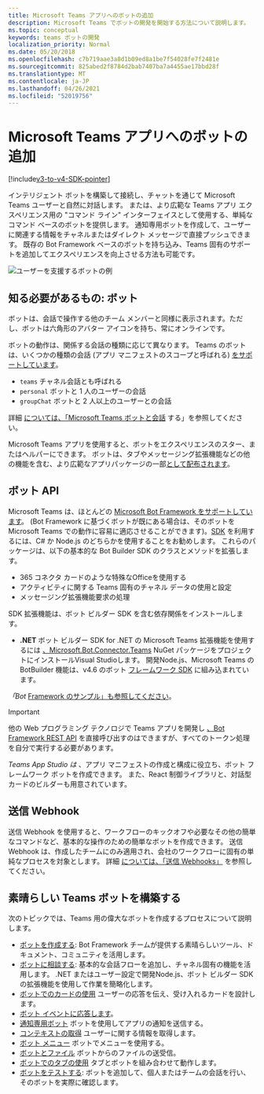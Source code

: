 ```yaml
---
title: Microsoft Teams アプリへのボットの追加
description: Microsoft Teams でボットの開発を開始する方法について説明します。
ms.topic: conceptual
keywords: teams ボットの開発
localization_priority: Normal
ms.date: 05/20/2018
ms.openlocfilehash: c7b719aae3a8d1b09ed8a1be7f54028fe7f2481e
ms.sourcegitcommit: 825abed2f8784d2bab7407ba7a4455ae17bbd28f
ms.translationtype: MT
ms.contentlocale: ja-JP
ms.lasthandoff: 04/26/2021
ms.locfileid: "52019756"
---
```

# <a name="add-bots-to-microsoft-teams-apps"></a>Microsoft Teams アプリへのボットの追加

[!include[v3-to-v4-SDK-pointer](~/includes/v3-to-v4-pointer-bots.md)]

インテリジェント ボットを構築して接続し、チャットを通じて Microsoft Teams ユーザーと自然に対話します。 または、より広範な Teams アプリ エクスペリエンス用の "コマンド ライン" インターフェイスとして使用する、単純なコマンド ベースのボットを提供します。 通知専用ボットを作成して、ユーザーに関連する情報をチャネルまたはダイレクト メッセージで直接プッシュできます。 既存の Bot Framework ベースのボットを持ち込み、Teams 固有のサポートを追加してエクスペリエンスを向上させる方法も可能です。

![ユーザーを支援するボットの例](~/assets/images/bot_example.png)

## <a name="what-you-need-to-know-bots"></a>知る必要があるもの: ボット

ボットは、会話で操作する他のチーム メンバーと同様に表示されます。ただし、ボットは六角形のアバター アイコンを持ち、常にオンラインです。

ボットの動作は、関係する会話の種類に応じて異なります。 Teams のボットは、いくつかの種類の会話 (アプリ マニフェストのスコープと呼ばれる) [をサポートしています](~/resources/schema/manifest-schema.md)。

* `teams` チャネル会話とも呼ばれる
* `personal` ボットと 1 人のユーザーの会話
* `groupChat` ボットと 2 人以上のユーザーとの会話

詳細 [については、「Microsoft Teams ボットと会話](~/resources/bot-v3/bot-conversations/bots-conversations.md) する」を参照してください。

Microsoft Teams アプリを使用すると、ボットをエクスペリエンスのスター、またはヘルパーにできます。 ボットは、タブやメッセージング拡張機能などの他の機能を含む、より広範なアプリ[](~/tabs/what-are-tabs.md)パッケージの一部[として配布されます](~/messaging-extensions/what-are-messaging-extensions.md)。

## <a name="bot-apis"></a>ボット API

Microsoft Teams は、ほとんどの [Microsoft Bot Framework をサポートしています](https://dev.botframework.com/)。 (Bot Framework に基づくボットが既にある場合は、そのボットを Microsoft Teams での動作に容易に適応させることができます)。[SDK](/microsoftteams/platform/#pivot=sdk-tools) を利用するには、C# か Node.js のどちらかを使用することをお勧めします。 これらのパッケージは、以下の基本的な Bot Builder SDK のクラスとメソッドを拡張します。

* 365 コネクタ カードのような特殊なOfficeを使用する
* アクティビティに関する Teams 固有のチャネル データの使用と設定
* メッセージング拡張機能要求の処理

SDK 拡張機能は、ボット ビルダー SDK を含む依存関係をインストールします。

* **.NET** ボット ビルダー SDK for .NET の Microsoft Teams 拡張機能を使用するには [、Microsoft.Bot.Connector.Teams](https://www.nuget.org/packages/Microsoft.Bot.Connector.Teams) NuGet パッケージをプロジェクトにインストールVisual Studioします。 開発Node.js、Microsoft Teams の BotBuilder 機能は、v4.6 のボット [フレームワーク SDK](https://github.com/microsoft/botframework-sdk) に組み込まれています。

*「Bot* [Framework のサンプル」も参照してください](https://github.com/Microsoft/BotBuilder-Samples/blob/master/README.md)。

> [!IMPORTANT]
> 他の Web プログラミング テクノロジで Teams アプリを開発し [、Bot Framework REST API](/bot-framework/rest-api/bot-framework-rest-overview) を直接呼び出すのはできますが、すべてのトークン処理を自分で実行する必要があります。

*Teams App Studio は* 、アプリ マニフェストの作成と構成に役立ち、ボット フレームワーク ボットを作成できます。 また、React 制御ライブラリと、対話型カードのビルダーも用意されています。

## <a name="outgoing-webhooks"></a>送信 Webhook

送信 Webhook を使用すると、ワークフローのキックオフや必要なその他の簡単なコマンドなど、基本的な操作のための簡単なボットを作成できます。 送信 Webhook は、作成したチームにのみ適用され、会社のワークフローに固有の単純なプロセスを対象とします。 詳細 [については、「送信 Webhooks」](~/webhooks-and-connectors/how-to/add-outgoing-webhook.md) を参照してください。

## <a name="build-a-great-teams-bot"></a>素晴らしい Teams ボットを構築する

次のトピックでは、Teams 用の偉大なボットを作成するプロセスについて説明します。

* [ボットを作成する](~/resources/bot-v3/bots-create.md): Bot Framework チームが提供する素晴らしいツール、ドキュメント、コミュニティを活用します。
* [ボットに相談する](~/resources/bot-v3/bot-conversations/bots-conversations.md): 基本的な会話フローを追加し、チャネル固有の機能を活用します。 .NET またはユーザー設定で開発Node.js、ボット ビルダー SDK の拡張機能を使用して作業を簡略化します。
* [ボットでのカードの使用](~/resources/bot-v3/bots-cards.md) ユーザーの応答を伝え、受け入れるカードを設計します。
* [ボット イベントに応答します](~/resources/bot-v3/bots-notifications.md)。
* [通知専用ボット](~/resources/bot-v3/bots-notification-only.md) ボットを使用してアプリの通知を送信する。
* [コンテキストの取得](~/resources/bot-v3/bots-context.md) ユーザーに関する情報を取得します。
* [ボット メニュー](~/resources/bot-v3/bots-menus.md) ボットでメニューを使用する。
* [ボットとファイル](~/resources/bot-v3/bots-files.md) ボットからのファイルの送受信。
* [ボットでのタブの使用](~/resources/bot-v3/bots-with-tabs.md) タブとボットを組み合わせて動作します。
* [ボットをテストする](~/resources/bot-v3/bots-test.md): ボットを追加して、個人またはチームの会話を行い、そのボットを実際に確認します。
